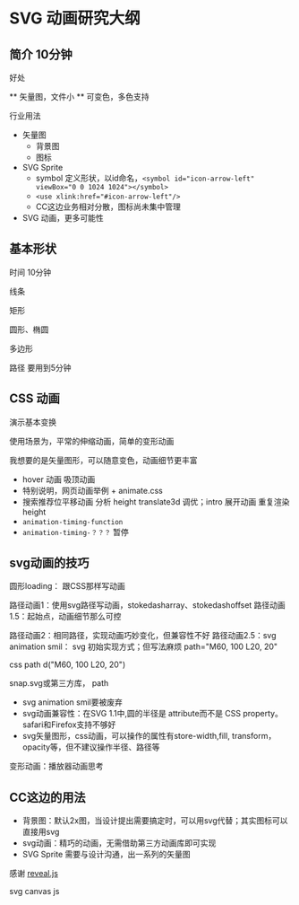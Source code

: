 # SVG 动画研究大纲

## 简介 10分钟

好处

** 矢量图，文件小
** 可变色，多色支持

行业用法

* 矢量图
  * 背景图
  * 图标
* SVG Sprite
  * symbol 定义形状，以id命名，`<symbol id="icon-arrow-left" viewBox="0 0 1024 1024"></symbol>`
  * `<use xlink:href="#icon-arrow-left"/>`
  * CC这边业务相对分散，图标尚未集中管理
* SVG 动画，更多可能性 


## 基本形状
时间 10分钟

线条

矩形


圆形、椭圆

多边形

路径 要用到5分钟


## CSS 动画
演示基本变换

使用场景为，平常的伸缩动画，简单的变形动画

我想要的是矢量图形，可以随意变色，动画细节更丰富

* hover 动画 吸顶动画
* 特别说明，网页动画举例 + animate.css
* 搜索推荐位平移动画 分析 height translate3d 调优；intro 展开动画 重复渲染 height
* `animation-timing-function`
* `animation-timing-？？？` 暂停


## svg动画的技巧


圆形loading： 跟CSS那样写动画

路径动画1：使用svg路径写动画，stokedasharray、stokedashoffset
路径动画1.5：起始点，动画细节那么可控

路径动画2：相同路径，实现动画巧妙变化，但兼容性不好
路径动画2.5：svg animation smil： svg 初始实现方式；但写法麻烦
path="M60, 100 L20, 20"

css
path d("M60, 100 L20, 20")

snap.svg或第三方库， path 





* svg animation smil要被废弃
* svg动画兼容性：在SVG 1.1中,圆的半径是 attribute而不是 CSS property。safari和Firefox支持不够好
* svg矢量图形，css动画，可以操作的属性有store-width,fill, transform，opacity等，但不建议操作半径、路径等

变形动画：播放器动画思考



## CC这边的用法

* 背景图：默认2x图，当设计提出需要搞定时，可以用svg代替；其实图标可以直接用svg
* svg动画：精巧的动画，无需借助第三方动画库即可实现
* SVG Sprite 需要与设计沟通，出一系列的矢量图

感谢 [reveal.js](https://github.com/hakimel/reveal.js)


svg
canvas
js